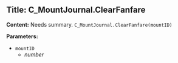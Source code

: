 ## Title: C_MountJournal.ClearFanfare

**Content:**
Needs summary.
`C_MountJournal.ClearFanfare(mountID)`

**Parameters:**
- `mountID`
  - *number*